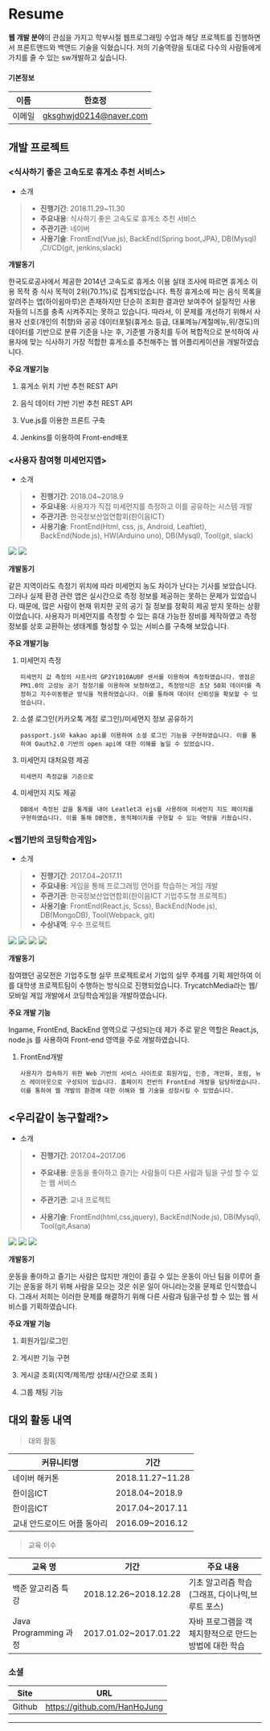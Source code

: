 # Resume

**웹 개발 분야**의 관심을 가지고 학부시절 웹프로그래밍 수업과 해당 프로젝트를 진행하면서 프론트앤드와 백앤드 기술을 익혔습니다. 저의 기술역량을 토대로 다수의 사람들에게 가치를 줄 수 있는 sw개발하고 싶습니다.

#### **기본정보**  

| 이름   | 한호정                 |
| ------ | ---------------------- |
| 이메일 | gksghwjd0214@naver.com |




## 개발 프로젝트

### <식사하기 좋은 고속도로 휴게소 추천 서비스>

- 소개  

>- **진행기간**: 2018.11.29~11.30
>- **주요내용**: 식사하기 좋은 고속도로 휴게소 추천 서비스
>- **주관기관**: 네이버
>- **사용기술**: FrontEnd(Vue.js), BackEnd(Spring boot,JPA), DB(Mysql) ,CI/CD(git, jenkins,slack)

**개발동기**

한국도로공사에서 제공한 2014년 고속도로 휴게소 이용 실태 조사에 따르면 휴게소 이용 목적 중 식사 목적이 2위(70.1%)로 집계되었습니다. 특정 휴게소에 파는 음식 목록을 알려주는 앱(하이쉼마루)은 존재하지만 단순히 조회한 결과만 보여주어 실질적인 사용자들의 니즈를 충족 시켜주지는 못하고 있습니다. 따라서, 이 문제를 개선하기 위해서 사용자 선호(개인의 취향)와 공공 데이터포털(휴게소 등급, 대표메뉴/계절메뉴,위/경도)의 데이터를 기반으로 분류 기준을 나눈 후, 기준별 가중치를 두어 복합적으로 분석하여 사용자에 맞는 식사하기 가장 적합한 휴게소를 추천해주는 웹 어플리케이션을 개발하였습니다.



**주요 개발기능** 

1. 휴게소 위치 기반 추천 REST API

2. 음식 데이터 기반 기반 추천 REST API

3. Vue.js를 이용한 프론트 구축

4. Jenkins를 이용하여 Front-end배포

   

### <사용자 참여형 미세먼지앱>

- 소개  

> - **진행기간**: 2018.04~2018.9 
> - **주요내용**: 사용자가 직접 미세먼지를 측정하고 이를 공유하는 시스템 개발 
> - **주관기관**: 한국정보산업연합회(한이음ICT) 
> - **사용기술**: FrontEnd(Html, css, js, Android, Leaftlet), BackEnd(Node.js), HW(Arduino uno), DB(Mysql), Tool(git, slack) 

<div>
	<img src="./clip/earlybird2.PNG"></img>
	<img src="./clip/earlybird.PNG"></img>
</div>



**개발동기**

같은 지역이라도 측정기 위치에 따라 미세먼지 농도 차이가 난다는 기사를 보았습니다. 그러나 실제 환경 관련 앱은 실시간으로 측정 정보를 제공하는 못하는 문제가 있었습니다. 때문에, 많은 사람이 현재 위치한 곳의 공기 질 정보를 정확히 제공 받지 못하는 상황이었습니다.  사용자가 미세먼지를 측정할 수 있는 휴대 가능한 장비를 제작하였고 측정 정보를 상호 교환하는 생태계를 형성할 수 있는 서비스를 구축해 보았습니다.



**주요 개발기능**

1. 미세먼지 측정

   ```
   미세먼지 값 측정의 샤프사의 GP2Y1010AU0F 센서를 이용하여 측정하였습니다. 영점은 PM1.0의 고성능 공기 청정기를 이용하여 보정하였고, 측정방식은 초당 50회 데이터를 측정하고 지수이동평균 방식을 적용하였습니다. 이를 통하여 데이터 신뢰성을 확보할 수 있었습니다.
   ```

2. 소셜 로그인(카카오톡 계정 로그인)/미세먼지 정보 공유하기

   ```
   passport.js와 kakao api를 이용하여 소셜 로그인 기능을 구현하였습니다. 이를 통하여 Oauth2.0 기반의 open api에 대한 이해를 높일 수 있었습니다.
   ```

3. 미세먼지 대처요령 제공

   ```
   미세먼지 측정값을 기준으로
   ```

4. 미세먼지 지도 제공

   ```
   DB에서 측정된 값을 통계를 내어 Leatlet과 ejs를 사용하여 미세먼지 지도 페이지를 구현하였습니다. 이를 통해 DB연동, 동적페이지를 구현할 수 있는 역량을 키웠습니다.
   ```

   


### <웹기반의 코딩학습게임>

- 소개  

> - **진행기간**: 2017.04~2017.11 
> - **주요내용**: 게임을 통해 프로그래밍 언어를 학습하는 게임 개발 
> - **주관기관**: 한국정보산업연합회(한이음ICT 기업주도형 프로젝트) 
> - **사용기술**: FrontEnd(React.js, Scss), BackEnd(Node.js), DB(MongoDB), Tool(Webpack, git) 
> - **수상내역**: 우수 프로젝트 

<div>
	<img src="./clip/trycoding.PNG"></img>
	<img src="./clip/trycoding2.PNG"></img>
	<img src="./clip/trycoding3.PNG"></img>
	<img src="./clip/trycoding4.PNG"></img>
</div>

**개발동기**

참여했던 공모전은 기업주도형 실무 프로젝트로서 기업의 실무 주제를 기획 제안하여 이  를 대학생 프로젝트팀이 수행하는 방식으로 진행되었습니다. TrycatchMedia라는 웹/모바일 게임 개발에서 코딩학습게임을 개발하였습니다.

**주요 개발 기능**

Ingame, FrontEnd, BackEnd 영역으로 구성되는데  제가 주로 맡은 역할은 React.js,  node.js 를 사용하여 Front-end 영역을 주로 개발하였습니다.  

1. FrontEnd개발

   ```
   사용자가 접속하기 위한 Web 기반의 서비스 사이트로 회원가입, 인증, 개안화, 포럼, 뉴스 레이아웃으로 구성되어 있습니다. 홈페이지 전반의 FrontEnd 개발을 담당하였습니다. 이를 통하여 웹 개발의 환경에 대한 이해와 웹 기술을 성장시킬 수 있었습니다.
   ```

   



## <우리같이 농구할래?>

- 소개  

> - **진행기간**: 2017.04~2017.06 
>
> - **주요내용**: 운동을 좋아하고 즐기는 사람들이 다른 사람과 팀을 구성 할 수 있는 웹 서비스
>
> - **주관기관**: 교내 프로젝트
>
> - **사용기술**: FrontEnd(html,css,jquery), BackEnd(Node.js), DB(Mysql), Tool(git,Asana) 
>
>   

<div>
	<img src="./clip/basket01.PNG"></img>
	<img src="./clip/basket02.PNG"></img>
	<img src="./clip/basket03.PNG"></img>
</div>

**개발동기**

운동을 좋아하고 즐기는 사람은 많지만 개인이 즐길 수 있는 운동이 아닌 팀을 이루어 즐기는 운동을 하기 위해 사람을 모으는 것은 쉬운 일이 아니라는것을 문제로 인식했습니다. 그래서 저희는 이러한 문제를 해결하기 위해 다른 사람과 팀을구성 할 수 있는 웹 서비스를 기획하였습니다.



**주요 개발 기능** 

1. 회원가입/로그인

2. 게시판 기능 구현
3. 게시글 조회(지역/제목/방 상태/시간으로 조회 )
4. 그룹 채팅 기능





## 대외 활동 내역

> 대외 활동

| 커뮤니티명                  | 기간             |
| --------------------------- | ---------------- |
| 네이버 해커톤               | 2018.11.27~11.28 |
| 한이음ICT                   | 2018.04~2018.9   |
| 한이음ICT                   | 2017.04~2017.11  |
| 교내 안드로이드 어플 동아리 | 2016.09~2016.12  |



> 교육 이수

| 교육 명               | 기간                  | 주요 내용                                              |
| --------------------- | --------------------- | ------------------------------------------------------ |
| 백준 알고리즘 특강    | 2018.12.26~2018.12.28 | 기초 알고리즘 학습(그래프, 다이나믹,브루트 포스)       |
| Java Programming 과정 | 2017.01.02~2017.01.22 | 자바 프로그램을 객체지향적으로 만드는 방법에 대한 학습 |



### 소셜

| Site   | URL                          |
| ------ | ---------------------------- |
| Github | https://github.com/HanHoJung |

---
